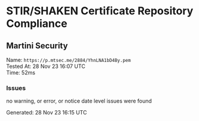 # STIR/SHAKEN Certificate Repository Compliance

## Martini Security

Name: `https://p.mtsec.me/2884/YhnLNA1bD4By.pem`\
Tested At: 28 Nov 23 16:07 UTC\
Time: 52ms

### Issues

no warning, or error, or notice date level issues were found

Generated: 28 Nov 23 16:15 UTC